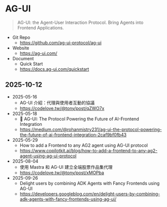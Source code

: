 # AG-UI

> AG-UI: the Agent-User Interaction Protocol. Bring Agents into Frontend Applications.

- Git Repo
  - https://github.com/ag-ui-protocol/ag-ui
- Website
  - https://ag-ui.com/
- Document
  - Quick Start
  - https://docs.ag-ui.com/quickstart

## 2025-10-12

- 2025-05-16
  - AG-UI 介紹：代理與使用者互動的協議
  - https://codelove.tw/@tony/post/qZWO7x
- 2025-05-18
  - 🤖 AG-UI: The Protocol Powering the Future of AI-Frontend Integration
  - https://medium.com/@rohanmistry231/ag-ui-the-protocol-powering-the-future-of-ai-frontend-integration-2caf9bf0fb43
- 2025-05-29
  - How to add a Frontend to any AG2 agent using AG-UI protocol
  - https://www.copilotkit.ai/blog/how-to-add-a-frontend-to-any-ag2-agent-using-ag-ui-protocol
- 2025-08-04
  - 使用 Mastra 和 AG-UI 建立全端股票作品集代理
  - https://codelove.tw/@tony/post/xMOPba
- 2025-09-26
  - Delight users by combining ADK Agents with Fancy Frontends using AG-UI
  - https://developers.googleblog.com/en/delight-users-by-combining-adk-agents-with-fancy-frontends-using-ag-ui/